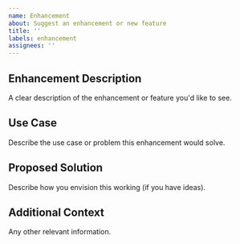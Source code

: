 ```yaml
---
name: Enhancement
about: Suggest an enhancement or new feature
title: ''
labels: enhancement
assignees: ''
---
```


## Enhancement Description

A clear description of the enhancement or feature you'd like to see.

## Use Case

Describe the use case or problem this enhancement would solve.

## Proposed Solution

Describe how you envision this working (if you have ideas).

## Additional Context

Any other relevant information.
